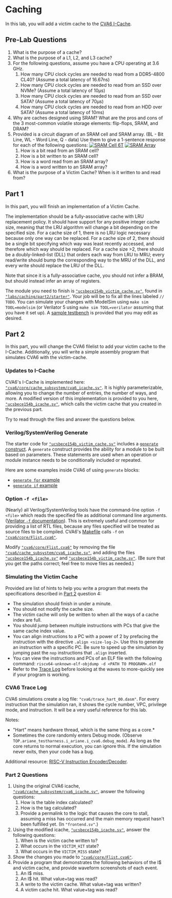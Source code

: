 
# Caching

In this lab, you will add a victim cache to the [CVA6 I-Cache](https://github.com/openhwgroup/cva6/blob/master/core/cache_subsystem/cva6_icache.sv).

## Pre-Lab Questions

1. What is the purpose of a cache?
2. What is the purpose of a L1, L2, and L3 cache?
3. For the following questions, assume you have a CPU operating at 3.6 GHz.
    1. How many CPU clock cycles are needed to read from a DDR5-4800 CL40? (Assume a total latency of 16.67ns)
    2. How many CPU clock cycles are needed to read from an SSD over NVMe? (Assume a total latency of 10&mu;s)
    3. How many CPU clock cycles are needed to read from an SSD over SATA? (Assume a total latency of 70&mu;s)
    4. How many CPU clock cycles are needed to read from an HDD over SATA? (Assume a total latency of 10ms)
4. Why are caches designed using SRAM? What are the pros and cons of the 3 most-common volatile storage elements: flip-flops, SRAM, and DRAM?
5. Provided is a circuit diagram of an SRAM cell and SRAM array. (BL - Bit Line, WL - Word Line, Q - data) Use them to give a 1-sentence response for each of the following questions:
    [![SRAM Cell 6T](./caching/figures/SRAM_Cell_6T.svg)](https://en.wikipedia.org/wiki/Static_random-access_memory)
    [![SRAM Array](./caching/figures/SRAM_Array.png)](http://www.barth-dev.de/knowledge-corner/digital-design/memory-array-architectures/)
    1. How is a bit read from an SRAM cell?
    2. How is a bit written to an SRAM cell?
    3. How is a word read from an SRAM array?
    4. How is a word written to an SRAM array?
6. What is the purpose of a Victim Cache? When is it written to and read from?

## Part 1

In this part, you will finish an implementation of a Victim Cache.

The implementation should be a fully-associative cache with LRU replacement policy. It should have support for any positive integer cache size, meaning that the LRU algorithm will change a bit depending on the specified size. For a cache size of 1, there is no LRU logic necessary because only one way can be replaced. For a cache size of 2, there should be a single bit specifying which way was least recently accessed, and therefore which way should be replaced. For a cache size >2, there should be a doubly-linked-list (DLL) that orders each way from LRU to MRU; every read/write should bump the corresponding way to the MRU of the DLL, and every write should replace the LRU of the DLL.

Note that since it is a fully-associative cache, you should not infer a BRAM, but should instead infer an array of registers.

The module you need to finish is [`"ucsbece154b_victim_cache.sv"`](https://github.com/sifferman/labs-with-cva6/blob/main/labs/caching/part2/starter/ucsbece154b_victim_cache.sv), found in [`"labs/caching/part2/starter"`](https://github.com/sifferman/labs-with-cva6/tree/main/labs/caching/part2/starter). Your job will be to fix all the lines labeled `// TODO`. You can simulate your changes with ModelSim using `make sim TOOL=modelsim` (or Verilator 5 using `make sim TOOL=verilator` assuming that you have it set up). A [sample testbench](https://github.com/sifferman/labs-with-cva6/blob/main/labs/caching/part2/starter/tb/victim_cache_tb.sv) is provided that you may edit as desired.

## Part 2

In this part, you will change the CVA6 filelist to add your victim cache to the I-Cache. Additionally, you will write a simple assembly program that simulates CVA6 with the victim-cache.

### Updates to I-Cache

CVA6's I-Cache is implemented here: [`"cva6/core/cache_subsystem/cva6_icache.sv"`](https://github.com/openhwgroup/cva6/blob/master/core/cache_subsystem/cva6_icache.sv). It is highly parameterizable, allowing you to change the number of entries, the number of ways, and more. A modified version of this implementation is provided to you here, [`"ucsbece154b_icache.sv"`](https://github.com/sifferman/labs-with-cva6/blob/main/labs/caching/part2/ucsbece154b_icache.sv), which calls the victim cache that you created in the previous part.

Try to read through the files and answer the questions below.

### Verilog/SystemVerilog Generate

The starter code for [`"ucsbece154b_victim_cache.sv"`](https://github.com/sifferman/labs-with-cva6/blob/main/labs/caching/part2/starter/ucsbece154b_victim_cache.sv) includes a [`generate` construct](https://www.chipverify.com/verilog/verilog-generate-block). A `generate` construct provides the ability for a module to be built based on parameters. These statements are used when an operation or module instance needs to be conditionally included or repeated.

Here are some examples inside CVA6 of using `generate` blocks:

* [`generate for` example](https://github.com/openhwgroup/cva6/blob/b44a696bbead23dafb068037eff00a90689d4faf/core/alu.sv#L42-L50)
* [`generate if` example](https://github.com/openhwgroup/cva6/blob/b44a696bbead23dafb068037eff00a90689d4faf/core/cva6.sv#L328-L338)

### Option `-f <file>`

(Nearly) all Verilog/SystemVerilog tools have the command-line option `-f <file>` which reads the specified file as additional command line arguments. ([Verilator `-f` documentation](https://veripool.org/guide/latest/exe_verilator.html#cmdoption-0)). This is extremely useful and common for providing a list of RTL files, because any files specified will be treated as source files to be compiled. CVA6's [Makefile](https://github.com/openhwgroup/cva6/blob/a63226d8bedcda16709436d932bf5e40c45c9fbe/Makefile#L542) calls `-f` on [`"cva6/core/Flist.cva6"`](https://github.com/openhwgroup/cva6/blob/master/core/Flist.cva6).

Modify [`"cva6/core/Flist.cva6"`](https://github.com/openhwgroup/cva6/blob/master/core/Flist.cva6) by removing the file [`"cva6/cache_subsystem/cva6_icache.sv"`](https://github.com/openhwgroup/cva6/blob/master/core/cache_subsystem/cva6_icache.sv), and adding the files [`"ucsbece154b_icache.sv"`](https://github.com/sifferman/labs-with-cva6/blob/main/labs/caching/part2/ucsbece154b_icache.sv) and [`"ucsbece154b_victim_cache.sv"`](https://github.com/sifferman/labs-with-cva6/blob/main/labs/caching/part2/starter/ucsbece154b_victim_cache.sv). (Be sure that you get the paths correct; feel free to move files as needed.)

### Simulating the Victim Cache

Provided are list of hints to help you write a program that meets the specifications described in [Part 2](#part-2-questions) question 4:

* The simulation should finish in under a minute.
* You should not modify the cache size.
* The victim cache will only be written to when all the ways of a cache index are full.
* You should jump between multiple instructions with PCs that give the same cache index value.
* You can align instructions to a PC with a power of 2 by prefacing the instruction with the directive `.align <size-log-2>`. Use this to generate an instruction with a specific PC. Be sure to speed up the simulation by jumping past the `nop` instructions that `.align` inserted.
* You can view the instructions and PCs of an ELF file with the following command: `riscv64-unknown-elf-objdump -d <PATH TO PROGRAM>.elf`
* Refer to the [Trace Log](#cva6-trace-log) before looking at the waves to more-quickly see if your program is working.

### CVA6 Trace Log

CVA6 simulations create a log file: `"cva6/trace_hart_00.dasm"`. For every instruction that the simulation ran, it shows the cycle number, VPC, privilege mode, and instruction. It will be a very useful reference for this lab.

Notes:

* "Hart" means hardware thread, which is the same thing as a core.*
* Sometimes the core randomly enters Debug mode. (Observe `TOP.ariane_testharness.i_ariane.i_cva6.debug_mode`). As long as the core returns to normal execution, you can ignore this. If the simulation never exits, then your code has a bug.

Additional resource: [RISC-V Instruction Encoder/Decoder](https://luplab.gitlab.io/rvcodecjs/).

### Part 2 Questions

1. Using the original CVA6 icache, [`"cva6/cache_subsystem/cva6_icache.sv"`](https://github.com/openhwgroup/cva6/blob/master/core/cache_subsystem/cva6_icache.sv), answer the following questions:
    1. How is the table index calculated?
    2. How is the tag calculated?
    3. Provide a permalink to the logic that causes the core to stall, assuming a miss has occurred and the main memory request hasn't been fulfilled yet. (In `"frontend.sv"`.)
2. Using the modified icache, [`"ucsbece154b_icache.sv"`](https://github.com/sifferman/labs-with-cva6/blob/main/labs/caching/part2/ucsbece154b_icache.sv), answer the following questions:
    1. When is the victim cache written to?
    2. What occurs in the `VICTIM_HIT` state?
    3. What occurs in the `VICTIM_MISS` state?
3. Show the changes you made to [`"cva6/core/Flist.cva6"`](https://github.com/openhwgroup/cva6/blob/master/core/Flist.cva6).
4. Provide a program that demonstrates the following behaviors of the I$ and victim cache, and provide waveform screenshots of each event.
    1. An I$ miss.
    2. An I$ hit. What value+tag was read?
    3. A write to the victim cache. What value+tag was written?
    4. A victim cache hit. What value+tag was read?
